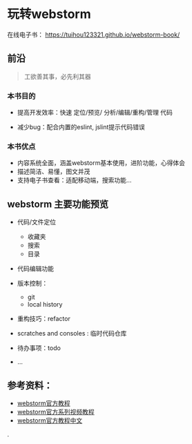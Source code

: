 # 玩转webstorm




在线电子书： https://tuihou123321.github.io/webstorm-book/




## 前沿



>  工欲善其事，必先利其器



### 本书目的

- 提高开发效率：快速 定位/预览/ 分析/编辑/重构/管理 代码

- 减少bug：配合内置的eslint, jslint提示代码错误





### 本书优点

- 内容系统全面，涵盖webstorm基本使用，进阶功能，心得体会
- 描述简洁、易懂，图文并茂
- 支持电子书查看：适配移动端，搜索功能...





## webstorm 主要功能预览



- 代码/文件定位

  - 收藏夹
  - 搜索
  - 目录

- 代码编辑功能

- 版本控制：

  - git 
  - local history

- 重构技巧：refactor

- scratches and consoles : 临时代码仓库

- 待办事项：todo

- ...

  



## 参考资料：

- [webstorm官方教程](https://www.jetbrains.com/help/webstorm/2020.2/meet-webstorm.html)
- [webstorm官方系列视频教程](https://www.youtube.com/playlist?list=PLQ176FUIyIUYnLuYVKM6JhVd6ukPgzdW7)
- [webstorm官方教程中文](http://webstorm.chengxiangqian.com/182199)

.
